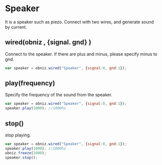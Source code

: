 # Speaker

It is a speaker such as piezo. Connect with two wires, and generate sound by current.

## wired(obniz , {signal. gnd} )
Connect to the speaker. If there are plus and minus, please specify minus to gnd.
```Javascript
var speaker = obniz.wired("Speaker", {signal:0, gnd:1});
```
## play(frequency)
Specify the frequency of the sound from the speaker.

```Javascript
var speaker = obniz.wired("Speaker", {signal:0, gnd:1});
speaker.play(1000); //1000hz
```

## stop()
stop playing.
```Javascript
var speaker = obniz.wired("Speaker", {signal:0, gnd:1});
speaker.play(1000); //1000hz
obniz.freeze(1000);
speaker.stop();
```